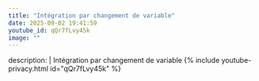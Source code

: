 ```yaml
---
title: "Intégration par changement de variable"
date: 2025-09-02 19:41:59 
youtube_id: qQr7fLvy45k
image: ""
---
```

description: |
  Intégration par changement de variable
{% include youtube-privacy.html id="qQr7fLvy45k" %}
